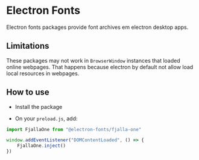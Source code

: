 # Electron Fonts

Electron fonts packages provide font archives em electron desktop apps.

## Limitations

These packages may not work in `BrowserWindow` instances that loaded online webpages. That happens because electron by default not allow load local resources in webpages.

## How to use

* Install the package

* On your `preload.js`, add:

```ts
import FjallaOne from "@electron-fonts/fjalla-one"

window.addEventListener("DOMContentLoaded", () => {
    FjallaOne.inject()
})
```